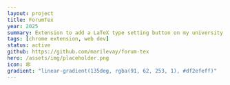 ```yaml
---
layout: project
title: ForumTex
year: 2025
summary: Extension to add a LaTeX type setting button on my university's software. 
tags: [chrome extension, web dev]
status: active
github: https://github.com/marilevay/forum-tex
hero: /assets/img/placeholder.png
icon: 🕸️
gradient: "linear-gradient(135deg, rgba(91, 62, 253, 1), #df2efeff)"
---
```


